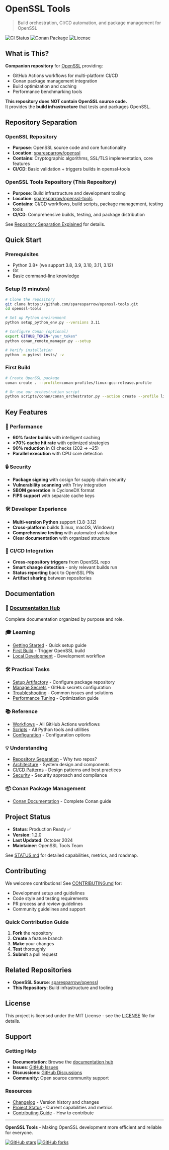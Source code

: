 # OpenSSL Tools

> Build orchestration, CI/CD automation, and package management for OpenSSL

[![CI Status](https://github.com/sparesparrow/openssl-tools/workflows/CI/badge.svg)](https://github.com/sparesparrow/openssl-tools/actions)
[![Conan Package](https://img.shields.io/badge/conan-openssl%2F3.5.0-green.svg)](https://conan.io/center/openssl)
[![License](https://img.shields.io/badge/license-MIT-blue.svg)](LICENSE)

## What is This?

**Companion repository** for [OpenSSL](https://github.com/sparesparrow/openssl) providing:
- GitHub Actions workflows for multi-platform CI/CD  
- Conan package management integration
- Build optimization and caching
- Performance benchmarking tools

**This repository does NOT contain OpenSSL source code.**  
It provides the **build infrastructure** that tests and packages OpenSSL.

## Repository Separation

### OpenSSL Repository
- **Purpose**: OpenSSL source code and core functionality
- **Location**: [sparesparrow/openssl](https://github.com/sparesparrow/openssl)
- **Contains**: Cryptographic algorithms, SSL/TLS implementation, core features
- **CI/CD**: Basic validation + triggers builds in openssl-tools

### OpenSSL Tools Repository (This Repository)
- **Purpose**: Build infrastructure and development tooling
- **Location**: [sparesparrow/openssl-tools](https://github.com/sparesparrow/openssl-tools)
- **Contains**: CI/CD workflows, build scripts, package management, testing tools
- **CI/CD**: Comprehensive builds, testing, and package distribution

See [Repository Separation Explained](docs/explanation/repo-separation.md) for details.

## Quick Start

### Prerequisites
- Python 3.8+ (we support 3.8, 3.9, 3.10, 3.11, 3.12)
- Git
- Basic command-line knowledge

### Setup (5 minutes)

```bash
# Clone the repository
git clone https://github.com/sparesparrow/openssl-tools.git
cd openssl-tools

# Set up Python environment
python setup_python_env.py --versions 3.11

# Configure Conan (optional)
export GITHUB_TOKEN="your_token"
python conan_remote_manager.py --setup

# Verify installation
python -m pytest tests/ -v
```

### First Build

```bash
# Create OpenSSL package
conan create . --profile=conan-profiles/linux-gcc-release.profile

# Or use our orchestration script
python scripts/conan/conan_orchestrator.py --action create --profile linux-gcc-release
```

## Key Features

### 🚀 Performance
- **60% faster builds** with intelligent caching
- **>70% cache hit rate** with optimized strategies
- **90% reduction** in CI checks (202 → ~25)
- **Parallel execution** with CPU core detection

### 🔒 Security
- **Package signing** with cosign for supply chain security
- **Vulnerability scanning** with Trivy integration
- **SBOM generation** in CycloneDX format
- **FIPS support** with separate cache keys

### 🛠️ Developer Experience
- **Multi-version Python** support (3.8-3.12)
- **Cross-platform** builds (Linux, macOS, Windows)
- **Comprehensive testing** with automated validation
- **Clear documentation** with organized structure

### 🔄 CI/CD Integration
- **Cross-repository triggers** from OpenSSL repo
- **Smart change detection** - only relevant builds run
- **Status reporting** back to OpenSSL PRs
- **Artifact sharing** between repositories

## Documentation

### 📖 [Documentation Hub](docs/)
Complete documentation organized by purpose and role.

### 🎓 Learning
- [Getting Started](docs/tutorials/getting-started.md) - Quick setup guide
- [First Build](docs/tutorials/first-build.md) - Trigger OpenSSL build
- [Local Development](docs/tutorials/local-development.md) - Development workflow

### 🛠️ Practical Tasks
- [Setup Artifactory](docs/how-to/setup-artifactory.md) - Configure package repository
- [Manage Secrets](docs/how-to/manage-secrets.md) - GitHub secrets configuration
- [Troubleshooting](docs/how-to/troubleshooting.md) - Common issues and solutions
- [Performance Tuning](docs/how-to/performance-tuning.md) - Optimization guide

### 📚 Reference
- [Workflows](docs/reference/workflows.md) - All GitHub Actions workflows
- [Scripts](docs/reference/scripts.md) - All Python tools and utilities
- [Configuration](docs/reference/configuration.md) - Configuration options

### 💡 Understanding
- [Repository Separation](docs/explanation/repo-separation.md) - Why two repos?
- [Architecture](docs/explanation/architecture.md) - System design and components
- [CI/CD Patterns](docs/explanation/cicd-patterns.md) - Design patterns and best practices
- [Security](docs/explanation/security.md) - Security approach and compliance

### 📦 Conan Package Management
- [Conan Documentation](docs/conan/) - Complete Conan guide

## Project Status

- **Status**: Production Ready ✅
- **Version**: 1.2.0
- **Last Updated**: October 2024
- **Maintainer**: OpenSSL Tools Team

See [STATUS.md](STATUS.md) for detailed capabilities, metrics, and roadmap.

## Contributing

We welcome contributions! See [CONTRIBUTING.md](CONTRIBUTING.md) for:

- Development setup and guidelines
- Code style and testing requirements
- PR process and review guidelines
- Community guidelines and support

### Quick Contribution Guide

1. **Fork** the repository
2. **Create** a feature branch
3. **Make** your changes
4. **Test** thoroughly
5. **Submit** a pull request

## Related Repositories

- **OpenSSL Source**: [sparesparrow/openssl](https://github.com/sparesparrow/openssl)
- **This Repository**: Build infrastructure and tooling

## License

This project is licensed under the MIT License - see the [LICENSE](LICENSE) file for details.

## Support

### Getting Help
- **Documentation**: Browse the [documentation hub](docs/)
- **Issues**: [GitHub Issues](https://github.com/sparesparrow/openssl-tools/issues)
- **Discussions**: [GitHub Discussions](https://github.com/sparesparrow/openssl-tools/discussions)
- **Community**: Open source community support

### Resources
- [Changelog](CHANGELOG.md) - Version history and changes
- [Project Status](STATUS.md) - Current capabilities and metrics
- [Contributing Guide](CONTRIBUTING.md) - How to contribute

---

**OpenSSL Tools** - Making OpenSSL development more efficient and reliable for everyone.

[![GitHub stars](https://img.shields.io/github/stars/sparesparrow/openssl-tools.svg?style=social&label=Star)](https://github.com/sparesparrow/openssl-tools)
[![GitHub forks](https://img.shields.io/github/forks/sparesparrow/openssl-tools.svg?style=social&label=Fork)](https://github.com/sparesparrow/openssl-tools/fork)